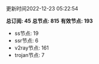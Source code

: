 更新时间2022-12-23 05:22:54

**总订阅: 45**
**总节点: 815**
**有效节点: 193**
- ss节点: 19
- ssr节点: 6
- v2ray节点: 161
- trojan节点: 7
